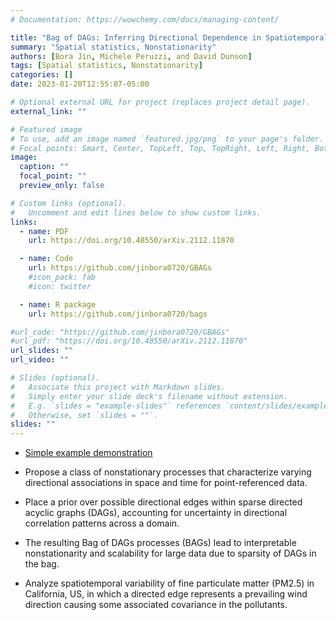 ```yaml
---
# Documentation: https://wowchemy.com/docs/managing-content/

title: "Bag of DAGs: Inferring Directional Dependence in Spatiotemporal Processes"
summary: "Spatial statistics, Nonstationarity"
authors: [Bora Jin, Michele Peruzzi, and David Dunson]
tags: [Spatial statistics, Nonstationarity]
categories: []
date: 2023-01-20T12:55:07-05:00

# Optional external URL for project (replaces project detail page).
external_link: ""

# Featured image
# To use, add an image named `featured.jpg/png` to your page's folder.
# Focal points: Smart, Center, TopLeft, Top, TopRight, Left, Right, BottomLeft, Bottom, BottomRight.
image:
  caption: ""
  focal_point: ""
  preview_only: false

# Custom links (optional).
#   Uncomment and edit lines below to show custom links.
links:
  - name: PDF
    url: https://doi.org/10.48550/arXiv.2112.11870

  - name: Code
    url: https://github.com/jinbora0720/GBAGs
    #icon_pack: fab
    #icon: twitter

  - name: R package
    url: https://github.com/jinbora0720/bags

#url_code: "https://github.com/jinbora0720/GBAGs"
#url_pdf: "https://doi.org/10.48550/arXiv.2112.11870"
url_slides: ""
url_video: ""

# Slides (optional).
#   Associate this project with Markdown slides.
#   Simply enter your slide deck's filename without extension.
#   E.g. `slides = "example-slides"` references `content/slides/example-slides.md`.
#   Otherwise, set `slides = ""`.
slides: ""
---
```


* [Simple example demonstration](/media/BAGs/example.html)

* Propose a class of nonstationary processes that characterize varying directional associations in space and time for point-referenced data.

* Place a prior over possible directional edges within sparse directed acyclic graphs (DAGs), accounting for uncertainty in directional correlation patterns across a domain.

* The resulting Bag of DAGs processes (BAGs) lead to interpretable nonstationarity and scalability for large data due to sparsity of DAGs in the bag.

* Analyze spatiotemporal variability of fine particulate matter (PM2.5) in California, US, in which a directed edge represents a prevailing wind direction causing some associated covariance in the pollutants.
